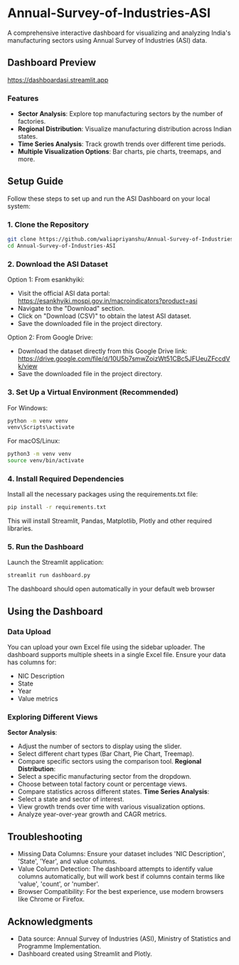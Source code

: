 # Annual-Survey-of-Industries-ASI
A comprehensive interactive dashboard for visualizing and analyzing India's manufacturing sectors using Annual Survey of Industries (ASI) data.

## Dashboard Preview
https://dashboardasi.streamlit.app

### Features
- **Sector Analysis**: Explore top manufacturing sectors by the number of factories.
- **Regional Distribution**: Visualize manufacturing distribution across Indian states.
- **Time Series Analysis**: Track growth trends over different time periods.
- **Multiple Visualization Options**: Bar charts, pie charts, treemaps, and more.

## Setup Guide
Follow these steps to set up and run the ASI Dashboard on your local system:

### 1. Clone the Repository
```bash
git clone https://github.com/waliapriyanshu/Annual-Survey-of-Industries-ASI.git
cd Annual-Survey-of-Industries-ASI
```
### 2. Download the ASI Dataset
Option 1: From esankhyiki:
- Visit the official ASI data portal: https://esankhyiki.mospi.gov.in/macroindicators?product=asi
- Navigate to the "Download" section.
- Click on "Download (CSV)" to obtain the latest ASI dataset.
- Save the downloaded file in the project directory.

Option 2: From Google Drive:
- Download the dataset directly from this Google Drive link: https://drive.google.com/file/d/10U5b7smwZoizWt51CBc5JFUeuZFccdVk/view
- Save the downloaded file in the project directory.
### 3. Set Up a Virtual Environment (Recommended)
For Windows:
```bash
python -m venv venv
venv\Scripts\activate
```
For macOS/Linux:
```bash
python3 -m venv venv
source venv/bin/activate
```
### 4. Install Required Dependencies
Install all the necessary packages using the requirements.txt file:
```bash
pip install -r requirements.txt
```
This will install Streamlit, Pandas, Matplotlib, Plotly and other required libraries.

### 5. Run the Dashboard
Launch the Streamlit application:
```bash
streamlit run dashboard.py
```
The dashboard should open automatically in your default web browser

## Using the Dashboard

### Data Upload
You can upload your own Excel file using the sidebar uploader. The dashboard supports multiple sheets in a single Excel file. Ensure your data has columns for:
- NIC Description
- State
- Year
- Value metrics

### Exploring Different Views
**Sector Analysis**:
- Adjust the number of sectors to display using the slider.
- Select different chart types (Bar Chart, Pie Chart, Treemap).
- Compare specific sectors using the comparison tool.
**Regional Distribution**:
- Select a specific manufacturing sector from the dropdown.
- Choose between total factory count or percentage views.
- Compare statistics across different states.
**Time Series Analysis**:
- Select a state and sector of interest.
- View growth trends over time with various visualization options.
- Analyze year-over-year growth and CAGR metrics.

## Troubleshooting
- Missing Data Columns: Ensure your dataset includes 'NIC Description', 'State', 'Year', and value columns.
- Value Column Detection: The dashboard attempts to identify value columns automatically, but will work best if columns contain terms like 'value', 'count', or 'number'.
- Browser Compatibility: For the best experience, use modern browsers like Chrome or Firefox.

## Acknowledgments
- Data source: Annual Survey of Industries (ASI), Ministry of Statistics and Programme Implementation.
- Dashboard created using Streamlit and Plotly.
